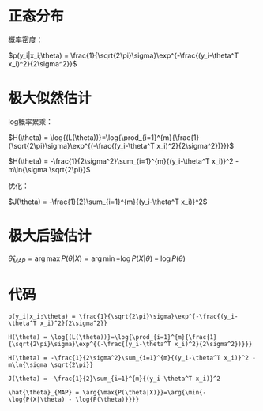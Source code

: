 # 正态分布

概率密度：

$p(y_i|x_i;\theta) = \frac{1}{\sqrt{2\pi}\sigma}\exp^{-\frac{(y_i-\theta^T x_i)^2}{2\sigma^2}}$


# 极大似然估计

log概率累乘：

$H(\theta) = \log{(L(\theta))}=\log{\prod_{i=1}^{m}{\frac{1}{\sqrt{2\pi}\sigma}\exp^{(-\frac{(y_i-\theta^T x_i)^2}{2\sigma^2})}}}$

$H(\theta) = -\frac{1}{2\sigma^2}\sum_{i=1}^{m}{(y_i-\theta^T x_i)}^2 - m\ln{\sigma \sqrt{2\pi}}$

优化：

$J(\theta) = -\frac{1}{2}\sum_{i=1}^{m}{(y_i-\theta^T x_i)}^2$

# 极大后验估计


$\hat{\theta}_{MAP} = \arg{\max{P(\theta|X)}}=\arg{\min{-\log{P(X|\theta) - \log{P(\theta)}}}}$


# 代码

```
p(y_i|x_i;\theta) = \frac{1}{\sqrt{2\pi}\sigma}\exp^{-\frac{(y_i-\theta^T x_i)^2}{2\sigma^2}}

H(\theta) = \log{(L(\theta))}=\log{\prod_{i=1}^{m}{\frac{1}{\sqrt{2\pi}\sigma}\exp^{(-\frac{(y_i-\theta^T x_i)^2}{2\sigma^2})}}}

H(\theta) = -\frac{1}{2\sigma^2}\sum_{i=1}^{m}{(y_i-\theta^T x_i)}^2 - m\ln{\sigma \sqrt{2\pi}}

J(\theta) = -\frac{1}{2}\sum_{i=1}^{m}{(y_i-\theta^T x_i)}^2

\hat{\theta}_{MAP} = \arg{\max{P(\theta|X)}}=\arg{\min{-\log{P(X|\theta) - \log{P(\theta)}}}}
```